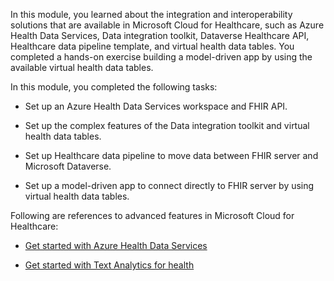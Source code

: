 In this module, you learned about the integration and interoperability solutions that are available in Microsoft Cloud for Healthcare, such as Azure Health Data Services, Data integration toolkit, Dataverse Healthcare API, Healthcare data pipeline template, and virtual health data tables. You completed a hands-on exercise building a model-driven app by using the available virtual health data tables.

In this module, you completed the following tasks:

- Set up an Azure Health Data Services workspace and FHIR API.

- Set up the complex features of the Data integration toolkit and virtual health data tables.

- Set up Healthcare data pipeline to move data between FHIR server and Microsoft Dataverse.

- Set up a model-driven app to connect directly to FHIR server by using virtual health data tables.

Following are references to advanced features in Microsoft Cloud for Healthcare:

- [Get started with Azure Health Data Services](/training/paths/azure-health-data-services/)

- [Get started with Text Analytics for health](/training/paths/get-started-text-analytics/)